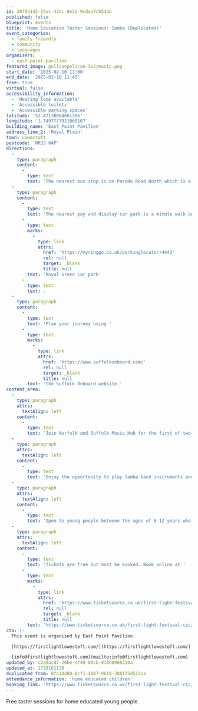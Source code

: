 ```yaml
---
id: 20f9a142-15ac-43dc-8e3d-9cdea7cb54ab
published: false
blueprint: events
title: 'Home Education Taster Sessions: Samba (Duplicated)'
event_categories:
  - family-friendly
  - community
  - languages
organisers:
  - east-point-pavilion
featured_image: pelicanpelican-3x2/music.png
start_date: '2025-02-10 11:00'
end_date: '2025-02-10 11:45'
free: true
virtual: false
accessibility_information:
  - 'Hearing loop available'
  - 'Accessible toilets'
  - 'Accessible parking spaces'
latitude: '52.47138864661286'
longitude: '1.7497777921068107'
building_name: 'East Point Pavilion'
address_line_2: 'Royal Plain'
town: Lowestoft
postcode: 'NR33 0AP'
directions:
  -
    type: paragraph
    content:
      -
        type: text
        text: 'The nearest bus stop is on Parade Road North which is a three minute walk from East Point Pavilion. There is a selection of buses which connect us to the town centre for example, No X2, X22 and 109.'
  -
    type: paragraph
    content:
      -
        type: text
        text: 'The nearest pay and display car park is a minute walk away at '
      -
        type: text
        marks:
          -
            type: link
            attrs:
              href: 'https://myringgo.co.uk/parkinglocator/4442'
              rel: null
              target: _blank
              title: null
        text: 'Royal Green car park'
      -
        type: text
        text: .
  -
    type: paragraph
    content:
      -
        type: text
        text: 'Plan your journey using '
      -
        type: text
        marks:
          -
            type: link
            attrs:
              href: 'https://www.suffolkonboard.com/'
              rel: null
              target: _blank
              title: null
        text: 'the Suffolk Onboard website.'
content_area:
  -
    type: paragraph
    attrs:
      textAlign: left
    content:
      -
        type: text
        text: 'Join Norfolk and Suffolk Music Hub for the first of two free taster sessions for home educated young people at East Point Pavilion.'
  -
    type: paragraph
    attrs:
      textAlign: left
    content:
      -
        type: text
        text: 'Enjoy the opportunity to play Samba band instruments and form an exciting carnival band by the end of the session.'
  -
    type: paragraph
    attrs:
      textAlign: left
    content:
      -
        type: text
        text: 'Open to young people between the ages of 6-12 years who are home educated. '
  -
    type: paragraph
    attrs:
      textAlign: left
    content:
      -
        type: text
        text: 'Tickets are free but must be booked. Book online at '
      -
        type: text
        marks:
          -
            type: link
            attrs:
              href: 'https://www.ticketsource.co.uk/first-light-festival-cic/samba-taster-session/e-bvpjgp'
              rel: null
              target: _blank
              title: null
        text: 'https://www.ticketsource.co.uk/first-light-festival-cic/samba-taster-session/e-bvpjgp'
cta: |-
  This event is organised by East Point Pavilion

  [https://firstlightlowestoft.com/](https://firstlightlowestoft.com/)

  [info@firstlightlowestoft.com](mailto:info@firstlightlowestoft.com)
updated_by: c2a9acd7-26be-4f49-89cb-918d0960210a
updated_at: 1738161138
duplicated_from: 8fc1dd80-0cf1-4887-9b19-388f25d51dca
attendance_information: 'home educated children'
booking_link: 'https://www.ticketsource.co.uk/first-light-festival-cic/samba-taster-session/e-bvpjgp'
---
```

Free taster sessions for home educated young people.